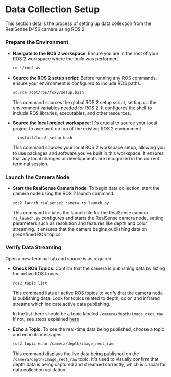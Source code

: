 # Data Collection Setup

This section details the process of setting up data collection from the RealSense D456 camera using ROS 2. 

### Prepare the Environment

  - **Navigate to the ROS 2 workspace**:
    Ensure you are in the root of your ROS 2 workspace where the build was performed.
    ```bash
    cd ~/ros2_ws
    ```
  - **Source the ROS 2 setup script**:
    Before running any ROS commands, ensure your environment is configured to include ROS paths.
    ```bash
    source /opt/ros/foxy/setup.bash
    ```
    This command sources the global ROS 2 setup script, setting up the environment variables needed for ROS 2. It configures the shell to include ROS libraries, executables, and other resources.

  - **Source the local project workspace**:
    It's crucial to source your local project to overlay it on top of the existing ROS 2 environment.
    ```bash
    . install/local_setup.bash
    ```
    This command sources your local ROS 2 workspace setup, allowing you to use packages and software you've built in this workspace. It ensures that any local changes or developments are recognized in the current terminal session.

### Launch the Camera Node

  - **Start the RealSense Camera Node**:
    To begin data collection, start the camera node using the ROS 2 launch command.
    ```bash
    ros2 launch realsense2_camera rs_launch.py
    ```
    This command initiates the launch file for the RealSense camera. `rs_launch.py` configures and starts the RealSense camera node, setting parameters such as resolution and features like depth and color streaming. It ensures that the camera begins publishing data on predefined ROS topics.

### Verify Data Streaming
Open a new terminal tab and source is as required.
  - **Check ROS Topics**:
    Confirm that the camera is publishing data by listing the active ROS topics.
    ```bash
    ros2 topic list
    ```
    This command lists all active ROS topics to verify that the camera node is publishing data. Look for topics related to depth, color, and infrared streams which indicate active data publishing.

    In the list there should be a topic labeled `/camera/depth/image_rect_raw`. If not, see steps explained [here]()

  - **Echo a Topic**:
    To see the real-time data being published, choose a topic and echo its messages.
    ```bash
    ros2 topic echo /camera/depth/image_rect_raw
    ```
    This command displays the live data being published on the `/camera/depth/image_rect_raw` topic. It's used to visually confirm that depth data is being captured and streamed correctly, which is crucial for data collection validation.
